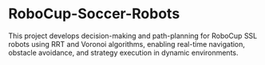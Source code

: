 # RoboCup-Soccer-Robots
This project develops decision-making and path-planning for RoboCup SSL robots using RRT and Voronoi algorithms, enabling real-time navigation, obstacle avoidance, and strategy execution in dynamic environments.
